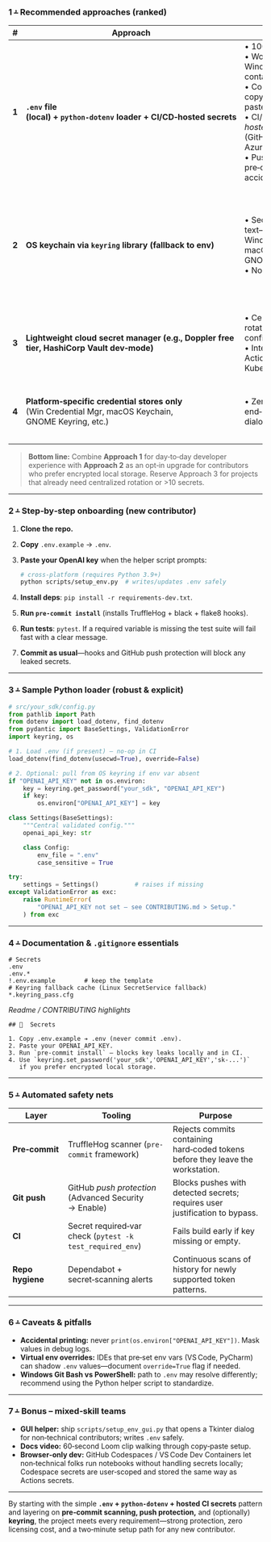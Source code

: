 ### 1 ⨩ Recommended approaches (ranked)

| #     | Approach                                                                                               | Why it’s the best fit                                                                                                                                                                                                                                                                                                                         | Watch‑outs                                                                                                                                                                                              |
| ----- | ------------------------------------------------------------------------------------------------------ | --------------------------------------------------------------------------------------------------------------------------------------------------------------------------------------------------------------------------------------------------------------------------------------------------------------------------------------------- | ------------------------------------------------------------------------------------------------------------------------------------------------------------------------------------------------------- |
| **1** | **`.env` file (local) + `python‑dotenv` loader + CI/CD‑hosted secrets**                                | • 100 % free/open‑source. <br>• Works everywhere—Windows, macOS, Linux, containers. <br>• Contributors only copy `.env.example` → `.env`, paste their key once, done. <br>• CI/CD gets the key from the *hosted* secret store (GitHub Actions, GitLab, Azure Pipelines). <br>• Push‑protection & pre‑commit scanners stop accidental commits. | • `.env` sits unencrypted on disk—OK for dev machines but *not* production servers.<br>• Contributors must keep their local machine secure (disk encryption, no screen sharing while the file is open). |
| **2** | **OS keychain via `keyring` library (fallback to env)**                                                | • Secrets never live in plain text—stored in Windows Credential Manager, macOS Keychain, GNOME Secret Service, etc. <br>• No extra services to run.                                                                                                                                                                                           | • First‑time setup (one `keyring.set_password` command) is less obvious for newcomers.<br>• Some Linux desktops lack a secret service daemon—falls back to file‑based backend.                          |
| **3** | **Lightweight cloud secret manager (e.g., Doppler free tier, HashiCorp Vault dev‑mode)**               | • Central UI/CLI, automatic rotation, per‑environment configs. <br>• Integrates with GitHub Actions runners, Docker, Kubernetes.                                                                                                                                                                                                              | • Extra moving part to install and log in to.<br>• Free tier limits may bite large teams; self‑hosting Vault adds ops overhead.                                                                         |
| **4** | **Platform‑specific credential stores only** (Win Credential Mgr, macOS Keychain, GNOME Keyring, etc.) | • Zero third‑party code; end‑users interact with native dialogs.                                                                                                                                                                                                                                                                              | • Poor cross‑platform story in shared scripts; docs become platform‑matrix; harder to automate in CI.                                                                                                   |

> **Bottom line:**
> Combine **Approach 1** for day‑to‑day developer experience with **Approach 2** as an opt‑in upgrade for contributors who prefer encrypted local storage. Reserve Approach 3 for projects that already need centralized rotation or >10 secrets.

---

### 2 ⨩ Step‑by‑step onboarding (new contributor)

1. **Clone the repo.**

2. **Copy** `.env.example` → `.env`.

3. **Paste your OpenAI key** when the helper script prompts:

   ```bash
   # cross‑platform (requires Python 3.9+)
   python scripts/setup_env.py  # writes/updates .env safely
   ```

4. **Install deps**: `pip install -r requirements-dev.txt`.

5. **Run `pre-commit install`** (installs TruffleHog + black + flake8 hooks).

6. **Run tests**: `pytest`.  If a required variable is missing the test suite will fail fast with a clear message.

7. **Commit as usual**—hooks and GitHub push protection will block any leaked secrets.

---

### 3 ⨩ Sample Python loader (robust & explicit)

```python
# src/your_sdk/config.py
from pathlib import Path
from dotenv import load_dotenv, find_dotenv
from pydantic import BaseSettings, ValidationError
import keyring, os

# 1. Load .env (if present) – no-op in CI
load_dotenv(find_dotenv(usecwd=True), override=False)

# 2. Optional: pull from OS keyring if env var absent
if "OPENAI_API_KEY" not in os.environ:
    key = keyring.get_password("your_sdk", "OPENAI_API_KEY")
    if key:
        os.environ["OPENAI_API_KEY"] = key

class Settings(BaseSettings):
    """Central validated config."""
    openai_api_key: str

    class Config:
        env_file = ".env"
        case_sensitive = True

try:
    settings = Settings()          # raises if missing
except ValidationError as exc:
    raise RuntimeError(
        "OPENAI_API_KEY not set – see CONTRIBUTING.md > Setup."
    ) from exc
```

---

### 4 ⨩ Documentation & `.gitignore` essentials

```gitignore
# Secrets
.env
.env.*
!.env.example        # keep the template
# Keyring fallback cache (Linux SecretService fallback)
*.keyring_pass.cfg
```

*Readme / CONTRIBUTING highlights*

```
## 🔑  Secrets

1. Copy .env.example ➔ .env (never commit .env).
2. Paste your OPENAI_API_KEY.
3. Run `pre-commit install` – blocks key leaks locally and in CI.
4. Use `keyring.set_password('your_sdk','OPENAI_API_KEY','sk-...')`
   if you prefer encrypted local storage.
```

---

### 5 ⨩ Automated safety nets

| Layer            | Tooling                                                   | Purpose                                                                         |
| ---------------- | --------------------------------------------------------- | ------------------------------------------------------------------------------- |
| **Pre‑commit**   | TruffleHog scanner (`pre-commit` framework)               | Rejects commits containing hard‑coded tokens before they leave the workstation. |
| **Git push**     | GitHub *push protection* (Advanced Security → Enable)     | Blocks pushes with detected secrets; requires user justification to bypass.     |
| **CI**           | Secret required‑var check (`pytest -k test_required_env`) | Fails build early if key missing or empty.                                      |
| **Repo hygiene** | Dependabot + secret‑scanning alerts                       | Continuous scans of history for newly supported token patterns.                 |

---

### 6 ⨩ Caveats & pitfalls

* **Accidental printing:** never `print(os.environ["OPENAI_API_KEY"])`. Mask values in debug logs.
* **Virtual env overrides:** IDEs that pre‑set env vars (VS Code, PyCharm) can shadow `.env` values—document `override=True` flag if needed.
* **Windows Git Bash vs PowerShell:** path to `.env` may resolve differently; recommend using the Python helper script to standardize.

---

### 7 ⨩ Bonus – mixed‑skill teams

* **GUI helper:** ship `scripts/setup_env_gui.py` that opens a Tkinter dialog for non‑technical contributors; writes `.env` safely.
* **Docs video:** 60‑second Loom clip walking through copy‑paste setup.
* **Browser‑only dev:** GitHub Codespaces / VS Code Dev Containers let non‑technical folks run notebooks without handling secrets locally; Codespace secrets are user‑scoped and stored the same way as Actions secrets.

---

By starting with the simple **`.env` + `python‑dotenv` + hosted CI secrets** pattern and layering on **pre‑commit scanning, push protection,** and (optionally) **keyring**, the project meets every requirement—strong protection, zero licensing cost, and a two‑minute setup path for any new contributor.
